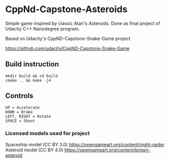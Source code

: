 # CppNd-Capstone-Asteroids
Simple game inspired by classic Atari's Asteroids. Done as final project of Udacity C++ Nanodegree program.

Based on Udacity's CppND-Capstone-Snake-Game project 

https://github.com/udacity/CppND-Capstone-Snake-Game



## Build instruction
```
mkdir build && cd build
cmake .. && make -j4
```

## Controls
```
UP = Accelerate
DOWN = Brake
LEFT, RIGHT = Rotate
SPACE = Shoot
```


### Licensed models used for project
Spaceship model (CC BY 3.0) https://opengameart.org/content/night-raider
Asteroid model (CC BY 4.0) https://opengameart.org/content/brown-asteroid
